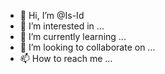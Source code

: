 - 👋 Hi, I’m @Is-Id
- 👀 I’m interested in ...
- 🌱 I’m currently learning ...
- 💞️ I’m looking to collaborate on ...
- 📫 How to reach me ...

<!---
Is-Id/Is-Id is a ✨ special ✨ repository because its `README.md` (this file) appears on your GitHub profile.
You can click the Preview link to take a look at your changes.
--->
